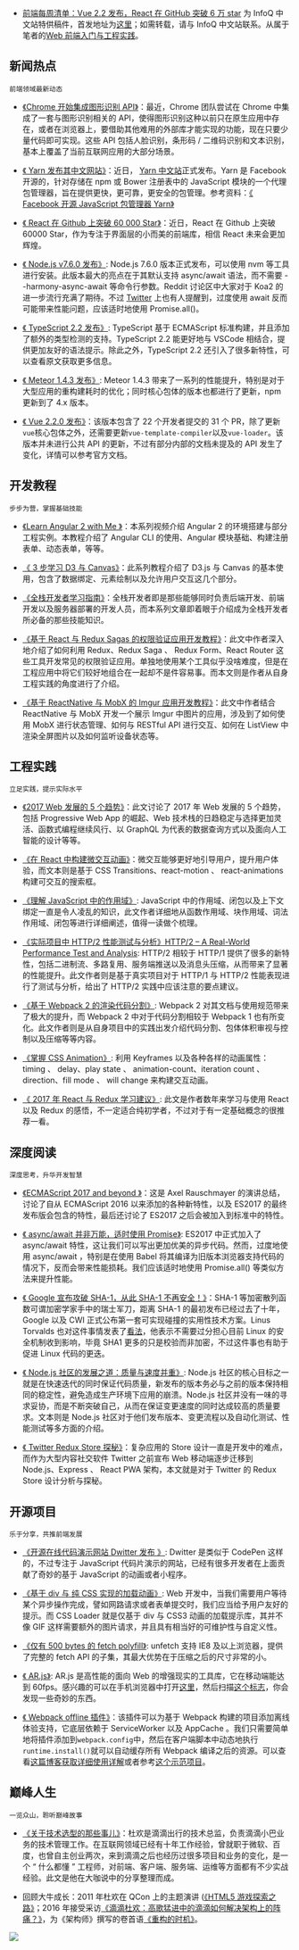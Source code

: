 - [前端每周清单：Vue 2.2 发布，React 在 GitHub 突破 6 万 star](https://zhuanlan.zhihu.com/p/25462536) 为 InfoQ 中文站特供稿件，首发地址为[这里](https://mp.weixin.qq.com/s?__biz=MzIwNjQwMzUwMQ==&mid=2247485018&idx=1&sn=bcb83941e1f302e1b5afae816ab4e26f&chksm=97236498a054ed8eea3457950c2f0846f3102ea4b2a82314e3a65d69cdb3fb4e216daf072878)；如需转载，请与 InfoQ 中文站联系。从属于笔者的[Web 前端入门与工程实践](https://github.com/wx-chevalier/Web-Frontend-Introduction-And-Engineering-Practices)。

## 新闻热点

`前端领域最新动态`

- [《Chrome 开始集成图形识别 API》](https://mp.weixin.qq.com/s?__biz=MzIwNjQwMzUwMQ==&mid=2247485016&idx=1&sn=16d49301abf4f9911ae33fbaa587ad94&chksm=9723649aa054ed8cc0a8a060465f0bcff93b10384780052472b5435f610ea1343fa8aae9d285#rd)：最近，Chrome 团队尝试在 Chrome 中集成了一套与图形识别相关的 API，使得图形识别这种以前只在原生应用中存在，或者在浏览器上，要借助其他难用的外部库才能实现的功能，现在只要少量代码即可实现。这些 API 包括人脸识别，条形码 / 二维码识别和文本识别，基本上覆盖了当前互联网应用的大部分场景。

- [《 Yarn 发布其中文网站》](https://zhuanlan.zhihu.com/p/25320734)：近日， [Yarn 中文站](https://yarnpkg.com/zh-Hans/)正式发布。Yarn 是 Facebook 开源的，针对存储在 npm 或 Bower 注册表中的 JavaScript 模块的一个代理包管理器，旨在提供更快，更可靠，更安全的包管理。参考资料：[《 Facebook 开源 JavaScript 包管理器 Yarn》](https://mp.weixin.qq.com/s?__biz=MzIwNjQwMzUwMQ==&mid=2247484332&idx=1&sn=7ea6a0be155b8f3b7db2e1c280822282&chksm=9723616ea054e878905b6568f35c6f19547b32051f93158ed08506477d3cfaaa090060ae4ab8#rd)

- [《 React 在 Github 上突破 60 000 Star》](https://twitter.com/reactjs/status/833570245243654144)：近日，React 在 Github 上突破 60000 Star，作为专注于界面层的小而美的前端库，相信 React 未来会更加辉煌。

- [《 Node.js v7.6.0 发布》](https://www.reddit.com/r/node/comments/5vgdsy/node_v760_released_with_asyncawait/): Node.js 7.6.0 版本正式发布，可以使用 nvm 等工具进行安装。此版本最大的亮点在于其默认支持 async/await 语法，而不需要 --harmony-async-await 等命令行参数。Reddit 讨论区中大家对于 Koa2 的进一步流行充满了期待。不过 [Twitter](https://twitter.com/ljharb) 上也有人提醒到，过度使用 await 反而可能带来性能问题，应该适时地使用 Promise.all()。

- [《 TypeScript 2.2 发布》](https://blogs.msdn.microsoft.com/typescript/2017/02/22/announcing-typescript-2-2/): TypeScript 基于 ECMAScript 标准构建，并且添加了额外的类型检测的支持。TypeScript 2.2 能更好地与 VSCode 相结合，提供更加友好的语法提示。除此之外，TypeScript 2.2 还引入了很多新特性，可以查看原文获取更多信息。

- [《 Meteor 1.4.3 发布》](https://blog.meteor.com/announcing-meteor-1-4-3-d1e9ab511d06#.n1tu0947z): Meteor 1.4.3 带来了一系列的性能提升，特别是对于大型应用的重构建耗时的优化；同时核心包体的版本也都进行了更新，npm 更新到了 4.x 版本。

- [《 Vue 2.2.0 发布》](https://github.com/vuejs/vue/releases/tag/v2.2.0)：该版本包含了 22 个开发者提交的 31 个 PR，除了更新`vue`核心包体之外，还需要更新`vue-template-compiler`以及`vue-loader`。该版本并未进行公共 API 的更新，不过有部分内部的文档未提及的 API 发生了变化，详情可以参考官方文档。

## 开发教程

`步步为营，掌握基础技能`

- [《Learn Angular 2 with Me 》](https://www.youtube.com/watch?v=QzXdiH3wJp0)：本系列视频介绍 Angular 2 的环境搭建与部分工程实例。本教程介绍了 Angular CLI 的使用、Angular 模块基础、构建注册表单、动态表单，等等。

- [《 3 步学习 D3 与 Canvas》](https://medium.freecodecamp.com/d3-and-canvas-in-3-steps-8505c8b27444#.i2kfofy6u)：此系列教程介绍了 D3.js 与 Canvas 的基本使用，包含了数据绑定、元素绘制以及允许用户交互这几个部分。

- [《全栈开发者学习指南》](https://medium.com/@amit_tushar/part-uh-what-does-it-take-to-be-a-full-stack-developer-a82c449ec969#.w3wk60zap)：全栈开发者即是那些能够同时负责后端开发、前端开发以及服务器部署的开发人员，而本系列文章即着眼于介绍成为全栈开发者所必备的那些技能知识。

- [《基于 React 与 Redux Sagas 的权限验证应用开发教程》](http://start.jcolemorrison.com/react-and-redux-sagas-authentication-app-tutorial/)：此文中作者深入地介绍了如何利用 Redux、Redux Saga 、 Redux Form、React Router 这些工具开发常见的权限验证应用。单独地使用某个工具似乎没啥难度，但是在工程应用中将它们较好地组合在一起却不是件容易事。而本文则是作者从自身工程实践的角度进行了介绍。

- [《基于 ReactNative 与 MobX 的 Imgur 应用开发教程》](http://school.shoutem.com/lectures/build-simple-imgur-client-react-native/)：此文中作者结合 ReactNative 与 MobX 开发一个展示 Imgur 中图片的应用，涉及到了如何使用 MobX 进行状态管理、如何与 RESTful API 进行交互、如何在 ListView 中渲染全屏图片以及如何监听设备状态等。

## 工程实践

`立足实践，提示实际水平`

- [《2017 Web 发展的 5 个趋势》](https://www.oreilly.com/ideas/5-web-trends-for-2017)：此文讨论了 2017 年 Web 发展的 5 个趋势，包括 Progressive Web App 的崛起、Web 技术栈的日趋稳定与选择更加灵活、函数式编程继续风行、以 GraphQL 为代表的数据查询方式以及面向人工智能的设计等等。

- [《在 React 中构建微交互动画》](https://medium.freecodecamp.com/how-to-build-animated-microinteractions-in-react-aab1cb9fe7c8#.4jnphlp3r)：微交互能够更好地引导用户，提升用户体验，而文本则是基于 CSS Transitions、react-motion 、 react-animations 构建可交互的搜索框。

- [《理解 JavaScript 中的作用域》](https://scotch.io/tutorials/understanding-scope-in-javascript): JavaScript 中的作用域、闭包以及上下文绑定一直是令人凌乱的知识，此文作者详细地从函数作用域、块作用域、词法作用域、闭包等进行详细阐述，值得一读做个梳理。

- [《实际项目中 HTTP/2 性能测试与分析》HTTP/2 – A Real-World Performance Test and Analysis](https://css-tricks.com/http2-real-world-performance-test-analysis/): HTTP/2 相较于 HTTP/1 提供了很多的新特性，包括二进制流、多路复用、服务端推送以及消息头压缩，从而带来了显著的性能提升。此文作者则是基于真实项目对于 HTTP/1 与 HTTP/2 性能表现进行了测试与分析，给出了 HTTP/2 实践中应该注意的要点建议。

- [《基于 Webpack 2 的渲染代码分割》](https://medium.com/@adamrackis/vendor-and-code-splitting-in-webpack-2-6376358f1923#.4ma6usgf0): Webpack 2 对其文档与使用规范带来了极大的提升，而 Webpack 2 中对于代码分割相较于 Webpack 1 也有所变化。此文作者则是从自身项目中的实践出发介绍代码分割、包体体积审视与控制以及压缩等等内容。

- [《掌握 CSS Animation》](https://stories.jotform.com/how-to-use-css-animations-like-a-pro-dfacc1e97338#.2myk0rrar): 利用 Keyframes 以及各种各样的动画属性：timing 、 delay、play state 、 animation-count、iteration count 、 direction、fill mode 、 will change 来构建交互动画。

- [《 2017 年 React 与 Redux 学习建议》](https://www.robinwieruch.de/tips-to-learn-react-redux/?from=timeline&isappinstalled=0#flatState): 此文是作者数年来学习与使用 React 以及 Redux 的感悟，不一定适合纯初学者，不过对于有一定基础概念的很推荐一看。

## 深度阅读

`深度思考，升华开发智慧`

- [《ECMAScript 2017 and beyond 》](https://speakerdeck.com/rauschma/ecmascript-2017-and-beyond)：这是 Axel Rauschmayer 的演讲总结，讨论了自从 ECMAScript 2016 以来添加的各种新特性，以及 ES2017 的最终发布版会包含的特性，最后还讨论了 ES2017 之后会被加入到标准中的特性。

- [《 async/await 并非万能，适时使用 Promise》](https://medium.com/@bluepnume/even-with-async-await-you-probably-still-need-promises-9b259854c161#.w1k2udirb): ES2017 中正式加入了 async/await 特性，这让我们可以写出更加优美的异步代码。然而，过度地使用 async/await ，特别是在使用 Babel 将其编译为旧版本浏览器支持代码的情况下，反而会带来性能损耗。我们应该适时地使用 Promise.all() 等类似方法来提升性能。

- [《 Google 宣布攻破 SHA-1，从此 SHA-1 不再安全！》](<https://mp.weixin.qq.com/s?__biz=MzA5Nzc4OTA1Mw==&mid=2659599007&idx=1&sn=d85635ec19e2a82794aac26f26a62b8b&chksm=8be9978dbc9e1e9b4412d3d86ad20a1cbb97315bf61bbfa91e3900b7a7c22597f3d3efdcd18f&mpshare=1&scene=1&srcid=0224XxxzhH83ZvaUvGfBoJKu&key=99fc506efa04c0d71489a0a3ecdcd3120bfd48058552db9272258f3e9077af2ad3bf79cf28bba679ef69940a7594ae58664a952cb7c23325cb21d5644eef13781f6f9b99a85ee7c6e6d9f8e93d3574aa&ascene=0&uin=NjY5Njk1MDU%3D&devicetype=iMac+MacBookPro11%2C2+OSX+OSX+10.12.2+build(16C67)&version=12010310&nettype=WIFI&fontScale=100&pass_ticket=Dd1f6urCQNues19c%2FliavMKGxQcvbcH%2BL8BjDnN3fug%3D>)：SHA-1 等加密散列函数可谓加密学家手中的瑞士军刀，距离 SHA-1 的最初发布已经过去了十年，Google 以及 CWI 正式公布第一套可实现碰撞的实用性技术方案。Linus Torvalds 也对这件事情发表了[看法](https://plus.google.com/+LinusTorvalds/posts/7tp2gYWQugL)，他表示不需要过分担心目前 Linux 的安全机制收到影响，毕竟 SHA1 更多的只是校验而非加密，不过这件事也有助于促进 Linux 代码的更迭。

- [《 Node.js 社区的发展之道：质量与速度并重》](https://nodejs.org/en/blog/community/quality-with-speed/): Node.js 社区的核心目标之一就是在快速迭代的同时保证代码质量，新发布的版本务必与之前的版本保持相同的稳定性，避免造成生产环境下应用的崩溃。Node.js 社区并没有一味的寻求妥协，而是不断突破自己，从而在保证变更速度的同时达成较高的质量要求。文本则是 Node.js 社区对于他们发布版本、变更流程以及自动化测试、性能测试等多方面的介绍。

- [《 Twitter Redux Store 探秘》](https://medium.com/statuscode/dissecting-twitters-redux-store-d7280b62c6b1#.wu5trgupx)：复杂应用的 Store 设计一直是开发中的难点，而作为大型内容社交软件 Twitter 之前宣布 Web 移动端逐步迁移到 Node.js、Express 、 React PWA 架构，本文就是对于 Twitter 的 Redux Store 设计分析与探秘。

## 开源项目

`乐于分享，共推前端发展`

- [《开源在线代码演示网站 Dwitter 发布 》](https://www.dwitter.net/): Dwitter 是类似于 CodePen 这样的，不过专注于 JavaScript 代码片演示的网站，已经有很多开发者在上面贡献了奇妙的基于 JavaScript 的动画或者小程序。

- [《基于 div 与 纯 CSS 实现的加载动画》](http://www.raphaelfabeni.com.br/css-loader/): Web 开发中，当我们需要用户等待某个异步操作完成，譬如网路请求或者表单提交时，我们应当给予用户友好的提示。而 CSS Loader 就是仅基于 div 与 CSS3 动画的加载提示库，其并不像 GIF 这样需要额外的图片请求，并且具有相当好的可维护性与自定义性。

- [《仅有 500 bytes 的 fetch polyfill》](https://github.com/developit/unfetch): unfetch 支持 IE8 及以上浏览器，提供了完整的 fetch API 的子集，其最大优势在于压缩之后的尺寸非常的小。

- [《 AR.js》](https://github.com/jeromeetienne/AR.js): AR.js 是高性能的面向 Web 的增强现实的工具库，它在移动端能达到 60fps。感兴趣的可以在手机浏览器中打开[这里](https://jeromeetienne.github.io/AR.js/three.js/examples/mobile-performance.html)，然后扫描[这个标志](http://wibiwardhono.lecture.ub.ac.id/files/2015/01/HIRO.jpg)，你会发现一些奇妙的东西。

- [《 Webpack offline 插件》](https://offline-plugin.now.sh/)：该插件可以为基于 Webpack 构建的项目添加离线体验支持，它底层依赖于 ServiceWorker 以及 AppCache 。我们只需要简单地将插件添加到`webpack.config`中，然后在客户端脚本中动态地执行`runtime.install()`就可以自动缓存所有 Webpack 编译之后的资源。可以查看[这篇博客获取详细使用详解](https://dev.to/kayis/easy-offline-first-apps-with-webpacks-offline-plugin)或者参考[这个示范项目](https://github.com/kay-is/webpack-offline-plugin-example)。

## 巅峰人生

`一览众山，聆听巅峰故事`

- [《关于技术选型的那些事儿》](https://mp.weixin.qq.com/s?__biz=MjM5MDE0Mjc4MA==&mid=2650995506&idx=1&sn=4dbec250c8e24f895ca6ce4833f9444e&chksm=bdbf03618ac88a7738837306259f9052c22a852b5936900df00c90dbfd44788a5ab3b5e29c8a&mpshare=1&scene=1&srcid=0227t63poGY9cZX2frQFPvFT#rd)：杜欢是滴滴出行的技术总监，负责滴滴小巴业务的技术管理工作。在互联网领域已经有十年工作经验，曾就职于微软、百度，也曾自主创业两次，来到滴滴之后也经历过很多项目和业务的变化，是一个 “ 什么都懂 ” 工程师，对前端、客户端、服务端、运维等方面都有不少实战经验。此文是他在大咖说中的分享整理而成。
* 回顾大牛成长：2011 年杜欢在 QCon 上的主题演讲 ([《HTML5 游戏探索之路》](http://www.infoq.com/cn/presentations/dh-html5-development-platform)；2016 年接受采访[《滴滴杜欢：高歌猛进中的滴滴如何解决架构上的阵痛？》](http://www.infoq.com/cn/news/2016/06/Didi)，为《架构师》撰写的卷首语[《重构的时机》](http://www.infoq.com/cn/minibooks/architect-201608)。

![](http://static.geekbang.org/infoq/58807d93176c5.png?imageView2/0/w/800)
